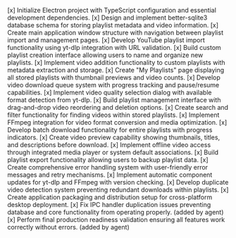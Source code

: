 [x] Initialize Electron project with TypeScript configuration and essential development dependencies.
[x] Design and implement better-sqlite3 database schema for storing playlist metadata and video information.
[x] Create main application window structure with navigation between playlist import and management pages.
[x] Develop YouTube playlist import functionality using yt-dlp integration with URL validation.
[x] Build custom playlist creation interface allowing users to name and organize new playlists.
[x] Implement video addition functionality to custom playlists with metadata extraction and storage.
[x] Create "My Playlists" page displaying all stored playlists with thumbnail previews and video counts.
[x] Develop video download queue system with progress tracking and pause/resume capabilities.
[x] Implement video quality selection dialog with available format detection from yt-dlp.
[x] Build playlist management interface with drag-and-drop video reordering and deletion options.
[x] Create search and filter functionality for finding videos within stored playlists.
[x] Implement FFmpeg integration for video format conversion and media optimization.
[x] Develop batch download functionality for entire playlists with progress indicators.
[x] Create video preview capability showing thumbnails, titles, and descriptions before download.
[x] Implement offline video access through integrated media player or system default associations.
[x] Build playlist export functionality allowing users to backup playlist data.
[x] Create comprehensive error handling system with user-friendly error messages and retry mechanisms.
[x] Implement automatic component updates for yt-dlp and FFmpeg with version checking.
[x] Develop duplicate video detection system preventing redundant downloads within playlists.
[x] Create application packaging and distribution setup for cross-platform desktop deployment.
[x] Fix IPC handler duplication issues preventing database and core functionality from operating properly. (added by agent)
[x] Perform final production readiness validation ensuring all features work correctly without errors. (added by agent)
